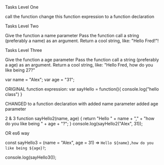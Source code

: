 Tasks Level One

call the function
change this function expression to a function declaration

Tasks Level Two

Give the function a name parameter
Pass the function call a string (preferably a name) as an argument.
Return a cool string, like: "Hello Fred!"!

Tasks Level Three

Give the function a age parameter
Pass the function call a string (preferably a age) as an argument.
Return a cool string, like: "Hello Fred, how do you like being 27?"

var name = "Alex";
var age = "31";

ORIGINAL function expression:
var sayHello = function(){
console.log("hello class")
}

CHANGED to a function declaration with
added name parameter
added age parameter

2 & 3
function sayHello2(name, age) {
return "Hello " + name + "," + "how do you like being " + age + "?";
}
console.log(sayHello2("Alex", 31));

OR es6 way

const sayHello3 = (name = "Alex", age = 31) =>
`Hello ${name},how do you like being ${age}?`;

console.log(sayHello3());
